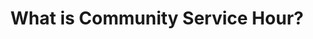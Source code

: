 ---
posted: true
guid: "D35AF907-C739-4C09-A4A9-D84A9DD1C922"
title: "What is Community Service Hour?"
subtitle: ""
description: "In episode 22, we talk about the NFT.nyc speech and the progress of the group so far. We also discuss technical contract questions, including how to distribute tokens for a decentralized project and how to do a post-mortem for NFT getting hacked. Join us for valuable insights on Community Service Hour and the world of NFTs."
time: "2022-05-03 18:00:00 -0500"
itunes-explicit: false
itunes-episode: 22
itunes-episodeType: full

# More info
youtube-full: https://youtu.be/VcdSG47I3zk
discussion: https://twitter.com/fulldecent/status/1521629389762535424

# Timeline
timeline:
  - seconds: 0
    title: Intro
  - seconds: 41
    title: Homework assignments
  - seconds: 124
    title: Free work for your project
  - seconds: 156
    title: Will's background
  - seconds: 302
    title: How to get your page in Wikipedia
  - seconds: 378
    title: 037's question about marketplaces
  - seconds: 408
    title: Spend ERC-20s to buy ERC-721s
  - seconds: 490
    title: How to decentralize token creation
  - seconds: 708
    title: ERC-721 vending machines
  - seconds: 893
    title: Where is the big red button if you get hacked
  - seconds: 1057
    title: The one trick in ERC-721 spec that helps if you get hacked


# File information
enclosure-url: "https://media.phor.net/csh/2022-05-03-episode-22.m4a"
enclosure-length: 24913486
enclosure-type: "audio/x-m4a"
itunes-duration: 1232

# CSH information
badges: []
---